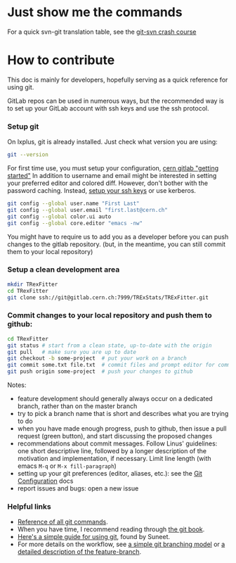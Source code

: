 # Just show me the commands

For a quick svn-git translation table, see the
[git-svn crash course](https://git.wiki.kernel.org/index.php/GitSvnCrashCourse)

# How to contribute

This doc is mainly for developers, hopefully serving as a quick reference for using git.

GitLab repos can be used in numerous ways, but the recommended way is to set up your GitLab account with ssh keys and use the ssh protocol.

### Setup git

On lxplus, git is already installed. Just check what version you are using:
```bash
git --version
```

For first time use, you must setup your configuration,
[cern gitlab "getting started"](https://cern.service-now.com/service-portal/article.do?n=KB0003137)
In addition to username and email might be interested in setting your
preferred editor and colored diff. However, don't bother with the
password caching.  Instead, [setup your ssh
keys](https://gitlab.cern.ch/help/ssh/README.md) or use kerberos.

```bash
git config --global user.name "First Last"
git config --global user.email "first.last@cern.ch"
git config --global color.ui auto
git config --global core.editor "emacs -nw"

```

You might have to require us to add you as a developer before you can
push changes to the gitlab repository.  (but, in the meantime, you can
still commit them to your local repository)

### Setup a clean development area
```bash
mkdir TRexFitter
cd TRexFitter
git clone ssh://git@gitlab.cern.ch:7999/TRExStats/TRExFitter.git
```

### Commit changes to your local repository and push them to github:
```bash
cd TRexFitter
git status # start from a clean state, up-to-date with the origin
git pull   # make sure you are up to date
git checkout -b some-project  # put your work on a branch
git commit some.txt file.txt  # commit files and prompt editor for commit message
git push origin some-project  # push your changes to github
```
Notes:
- feature development should generally always occur on a dedicated
  branch, rather than on the master branch
- try to pick a branch name that is short and describes what you are
  trying to do
- when you have made enough progress, push to github, then issue a
  pull request (green button), and start discussing the proposed
  changes
- recommendations about commit messages. Follow Linus' guidelines: one
  short descriptive line, followed by a longer description of the
  motivation and implementation, if necessary. Limit line length (with
  emacs `M-q` or `M-x fill-paragraph`)
- setting up your git preferences (editor, aliases, etc.): see the
  [Git Configuration](http://git-scm.com/book/en/Customizing-Git-Git-Configuration)
  docs
- report issues and bugs: open a new issue

### Helpful links
- [Reference of all git commands](http://git-scm.com/docs).
- When you have time, I recommend reading through [the git book](http://git-scm.com/book).
- [Here's a simple guide for using git](http://rogerdudler.github.io/git-guide/), found by Suneet.
- For more details on the workflow, see
[a simple git branching model](https://gist.github.com/jbenet/ee6c9ac48068889b0912)
or
[a detailed description of the feature-branch](https://www.atlassian.com/git/workflows#!workflow-feature-branch).
